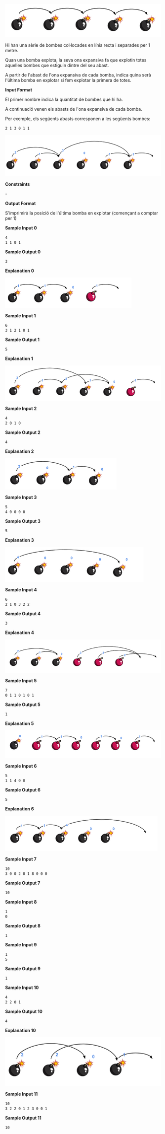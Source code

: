 ![image](1610984838-c68799088b-reaccioencadena0.png)

Hi han una sèrie de bombes col·locades en línia recta i separades per 1
metre.

Quan una bomba explota, la seva ona expansiva fa que explotin totes
aquelles bombes que estiguin dintre del seu abast.

A partir de l'abast de l'ona expansiva de cada bomba, indica quina serà
l'última bomba en explotar si fem explotar la primera de totes.

**Input Format**

El primer nombre  indica la quantitat de bombes que hi ha.

A continuació venen els  abasts de l'ona expansiva de cada bomba.

Per exemple, els següents abasts corresponen a les següents bombes:

    2 1 3 0 1 1

![image](1611047065-2cb4acf98b-reaccioencadenae.png)

**Constraints**

\-

**Output Format**

S'imprimirà la posició de l'última bomba en explotar (començant a
comptar per 1)

**Sample Input 0**

    4
    1 1 0 1

**Sample Output 0**

``` 
3
```

**Explanation 0**

![image](1611046827-10c04574a5-reaccioencadena0.png)

**Sample Input 1**

    6
    3 1 2 1 0 1

**Sample Output 1**

``` 
5
```

**Explanation 1**

![image](1611047127-8b7ed9561a-reaccioencadena1.png)

**Sample Input 2**

    4
    2 0 1 0

**Sample Output 2**

``` 
4
```

**Explanation 2**

![image](1611047166-591b5a7c34-reaccioencadena2.png)

**Sample Input 3**

    5
    4 0 0 0 0

**Sample Output 3**

``` 
5
```

**Explanation 3**

![image](1611047228-4d4c895af9-reaccioencadena3.png)

**Sample Input 4**

    6
    2 1 0 3 2 2

**Sample Output 4**

``` 
3
```

**Explanation 4**

![image](1611047265-047cefcc65-reaccioencadena4.png)

**Sample Input 5**

    7
    0 1 1 0 1 0 1

**Sample Output 5**

``` 
1
```

**Explanation 5**

![image](1611047304-da3fd67741-reaccioencadena5.png)

**Sample Input 6**

    5
    1 1 4 0 0

**Sample Output 6**

``` 
5
```

**Explanation 6**

![image](1611047337-b2f87007b2-reaccioencadena6.png)

**Sample Input 7**

    10
    3 0 0 2 0 1 8 0 0 0

**Sample Output 7**

``` 
10
```

**Sample Input 8**

    1
    0

**Sample Output 8**

``` 
1
```

**Sample Input 9**

    1
    5

**Sample Output 9**

``` 
1
```

**Sample Input 10**

    4
    2 2 0 1

**Sample Output 10**

``` 
4
```

**Explanation 10**

![image](1613064771-d693fed1b8-reaccioencadena.png)

**Sample Input 11**

    10
    3 2 2 0 1 2 3 0 0 1 

**Sample Output 11**

``` 
10
```
